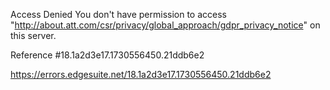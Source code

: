Access Denied
You don't have permission to access "http://about.att.com/csr/privacy/global_approach/gdpr_privacy_notice" on this server.

Reference #18.1a2d3e17.1730556450.21ddb6e2

https://errors.edgesuite.net/18.1a2d3e17.1730556450.21ddb6e2